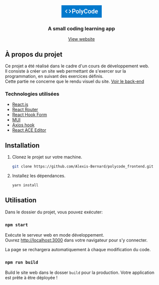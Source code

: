 <br />
<div align="center">
  <a href="https://ascoz.fr">
    <img src="images/logo.png" alt="Logo">
  </a>

  <h3 align="center">A small coding learning app</h3>

  <p align="center">
    <a href="https://ascoz.fr">View website</a>
  </p>
</div>

## À propos du projet

Ce projet a été réalisé dans le cadre d'un cours de développement web.\
Il consiste à créer un site web permettant de s'exercer sur la programmation, en suivant des exercices définis.\
Cette partie ne concerne que le rendu visuel du site. [Voir le back-end](https://github.com/Alexis-Bernard/polycode_backend)

### Technologies utilisées

* [React.js](https://reactjs.org/)
* [React Router](https://reacttraining.com/)
* [React Hook Form](https://react-hook-form.com/)
* [MUI](https://material-ui.com/)
* [Axios hook](https://www.npmjs.com/package/axios-hooks)
* [React ACE Editor](https://github.com/securingsincity/react-ace)

## Installation

1. Clonez le projet sur votre machine.
   ```sh
   git clone https://github.com/Alexis-Bernard/polycode_frontend.git
   ```
2. Installez les dépendances.
   ```sh
   yarn install
   ```

## Utilisation

Dans le dossier du projet, vous pouvez exécuter:

### `npm start`

Exécute le serveur web en mode développement.\
Ouvrez [http://localhost:3000](http://localhost:3000) dans votre navigateur pour s'y connecter.

La page se rechargera automatiquement à chaque modification du code.

### `npm run build`

Build le site web dans le dosser `build` pour la production.
Votre application est prête à être déployée !